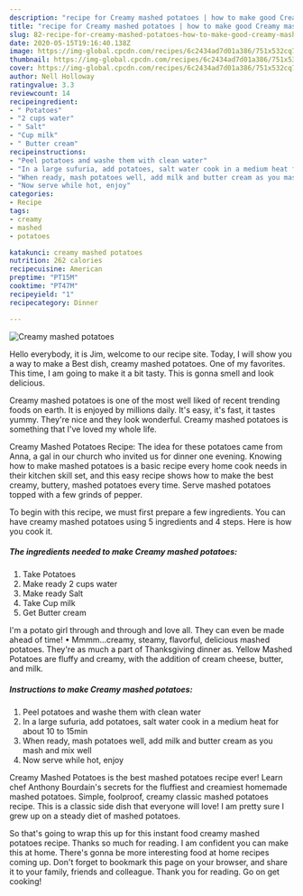 ```yaml
---
description: "recipe for Creamy mashed potatoes | how to make good Creamy mashed potatoes"
title: "recipe for Creamy mashed potatoes | how to make good Creamy mashed potatoes"
slug: 82-recipe-for-creamy-mashed-potatoes-how-to-make-good-creamy-mashed-potatoes
date: 2020-05-15T19:16:40.138Z
image: https://img-global.cpcdn.com/recipes/6c2434ad7d01a386/751x532cq70/creamy-mashed-potatoes-recipe-main-photo.jpg
thumbnail: https://img-global.cpcdn.com/recipes/6c2434ad7d01a386/751x532cq70/creamy-mashed-potatoes-recipe-main-photo.jpg
cover: https://img-global.cpcdn.com/recipes/6c2434ad7d01a386/751x532cq70/creamy-mashed-potatoes-recipe-main-photo.jpg
author: Nell Holloway
ratingvalue: 3.3
reviewcount: 14
recipeingredient:
- " Potatoes"
- "2 cups water"
- " Salt"
- "Cup milk"
- " Butter cream"
recipeinstructions:
- "Peel potatoes and washe them with clean water"
- "In a large sufuria, add potatoes, salt water cook in a medium heat for about 10 to 15min"
- "When ready, mash potatoes well, add milk and butter cream as you mash and mix well"
- "Now serve while hot, enjoy"
categories:
- Recipe
tags:
- creamy
- mashed
- potatoes

katakunci: creamy mashed potatoes 
nutrition: 262 calories
recipecuisine: American
preptime: "PT15M"
cooktime: "PT47M"
recipeyield: "1"
recipecategory: Dinner

---
```



![Creamy mashed potatoes](https://img-global.cpcdn.com/recipes/6c2434ad7d01a386/751x532cq70/creamy-mashed-potatoes-recipe-main-photo.jpg)

Hello everybody, it is Jim, welcome to our recipe site. Today, I will show you a way to make a Best dish, creamy mashed potatoes. One of my favorites. This time, I am going to make it a bit tasty. This is gonna smell and look delicious.

Creamy mashed potatoes is one of the most well liked of recent trending foods on earth. It is enjoyed by millions daily. It's easy, it's fast, it tastes yummy. They're nice and they look wonderful. Creamy mashed potatoes is something that I've loved my whole life.

Creamy Mashed Potatoes Recipe: The idea for these potatoes came from Anna, a gal in our church who invited us for dinner one evening. Knowing how to make mashed potatoes is a basic recipe every home cook needs in their kitchen skill set, and this easy recipe shows how to make the best creamy, buttery, mashed potatoes every time. Serve mashed potatoes topped with a few grinds of pepper.


To begin with this recipe, we must first prepare a few ingredients. You can have creamy mashed potatoes using 5 ingredients and 4 steps. Here is how you cook it.

<!--inarticleads1-->

##### The ingredients needed to make Creamy mashed potatoes:

1. Take  Potatoes
1. Make ready 2 cups water
1. Make ready  Salt
1. Take Cup milk
1. Get  Butter cream


I&#39;m a potato girl through and through and love all. They can even be made ahead of time! • Mmmm…creamy, steamy, flavorful, delicious mashed potatoes. They&#39;re as much a part of Thanksgiving dinner as. Yellow Mashed Potatoes are fluffy and creamy, with the addition of cream cheese, butter, and milk. 

<!--inarticleads2-->

##### Instructions to make Creamy mashed potatoes:

1. Peel potatoes and washe them with clean water
1. In a large sufuria, add potatoes, salt water cook in a medium heat for about 10 to 15min
1. When ready, mash potatoes well, add milk and butter cream as you mash and mix well
1. Now serve while hot, enjoy


Creamy Mashed Potatoes is the best mashed potatoes recipe ever! Learn chef Anthony Bourdain&#39;s secrets for the fluffiest and creamiest homemade mashed potatoes. Simple, foolproof, creamy classic mashed potatoes recipe. This is a classic side dish that everyone will love! I am pretty sure I grew up on a steady diet of mashed potatoes. 

So that's going to wrap this up for this instant food creamy mashed potatoes recipe. Thanks so much for reading. I am confident you can make this at home. There's gonna be more interesting food at home recipes coming up. Don't forget to bookmark this page on your browser, and share it to your family, friends and colleague. Thank you for reading. Go on get cooking!
